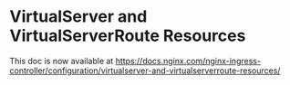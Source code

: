 # VirtualServer and VirtualServerRoute Resources

This doc is now available at https://docs.nginx.com/nginx-ingress-controller/configuration/virtualserver-and-virtualserverroute-resources/
